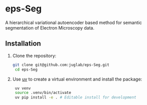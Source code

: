 # eps-Seg
A hierarchical variational autoencoder based method for semantic segmentation of Electron Microscopy data.


## Installation

1. Clone the repository:
   ```bash
   git clone git@github.com:juglab/eps-Seg.git
    cd eps-Seg
    ```
2. Use [uv](https://docs.astral.sh/uv/getting-started/installation/) to create a virtual environment and install the package:
   ```bash
    uv venv
    source .venv/bin/activate
    uv pip install -e . # Editable install for development
   ```
